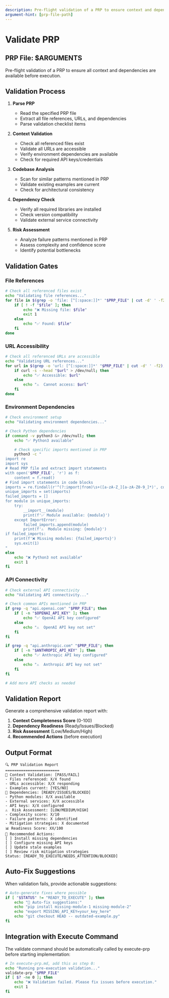 ```yaml
---
description: Pre-flight validation of a PRP to ensure context and dependencies are ready
argument-hint: [prp-file-path]
---
```


# Validate PRP

## PRP File: $ARGUMENTS

Pre-flight validation of a PRP to ensure all context and dependencies are available before execution.

## Validation Process

1. **Parse PRP**
   - Read the specified PRP file
   - Extract all file references, URLs, and dependencies
   - Parse validation checklist items

2. **Context Validation**
   - Check all referenced files exist
   - Validate all URLs are accessible
   - Verify environment dependencies are available
   - Check for required API keys/credentials

3. **Codebase Analysis**
   - Scan for similar patterns mentioned in PRP
   - Validate existing examples are current
   - Check for architectural consistency

4. **Dependency Check**
   - Verify all required libraries are installed
   - Check version compatibility
   - Validate external service connectivity

5. **Risk Assessment**
   - Analyze failure patterns mentioned in PRP
   - Assess complexity and confidence score
   - Identify potential bottlenecks

## Validation Gates

### File References

```bash
# Check all referenced files exist
echo "Validating file references..."
for file in $(grep -o 'file: [^[:space:]]*' "$PRP_FILE" | cut -d' ' -f2); do
    if [ ! -f "$file" ]; then
        echo "❌ Missing file: $file"
        exit 1
    else
        echo "✅ Found: $file"
    fi
done
```

### URL Accessibility

```bash
# Check all referenced URLs are accessible
echo "Validating URL references..."
for url in $(grep -o 'url: [^[:space:]]*' "$PRP_FILE" | cut -d' ' -f2); do
    if curl -s --head "$url" > /dev/null; then
        echo "✅ Accessible: $url"
    else
        echo "⚠️  Cannot access: $url"
    fi
done
```

### Environment Dependencies

```bash
# Check environment setup
echo "Validating environment dependencies..."

# Check Python dependencies
if command -v python3 &> /dev/null; then
    echo "✅ Python3 available"

    # Check specific imports mentioned in PRP
    python3 -c "
import re
import sys
# Read PRP file and extract import statements
with open('$PRP_FILE', 'r') as f:
    content = f.read()
# Find import statements in code blocks
imports = re.findall(r'^(?:import|from)\s+([a-zA-Z_][a-zA-Z0-9_]*)', content, re.MULTILINE)
unique_imports = set(imports)
failed_imports = []
for module in unique_imports:
    try:
        __import__(module)
        print(f'✅ Module available: {module}')
    except ImportError:
        failed_imports.append(module)
        print(f'⚠️  Module missing: {module}')
if failed_imports:
    print(f'❌ Missing modules: {failed_imports}')
    sys.exit(1)
"
else
    echo "❌ Python3 not available"
    exit 1
fi
```

### API Connectivity

```bash
# Check external API connectivity
echo "Validating API connectivity..."

# Check common APIs mentioned in PRP
if grep -q "api.openai.com" "$PRP_FILE"; then
    if [ -n "$OPENAI_API_KEY" ]; then
        echo "✅ OpenAI API key configured"
    else
        echo "⚠️  OpenAI API key not set"
    fi
fi

if grep -q "api.anthropic.com" "$PRP_FILE"; then
    if [ -n "$ANTHROPIC_API_KEY" ]; then
        echo "✅ Anthropic API key configured"
    else
        echo "⚠️  Anthropic API key not set"
    fi
fi

# Add more API checks as needed
```

## Validation Report

Generate a comprehensive validation report with:

1. **Context Completeness Score** (0-100)
2. **Dependency Readiness** (Ready/Issues/Blocked)
3. **Risk Assessment** (Low/Medium/High)
4. **Recommended Actions** (before execution)

## Output Format

```
🔍 PRP Validation Report
========================
📁 Context Validation: [PASS/FAIL]
- Files referenced: X/X found
- URLs accessible: X/X responding
- Examples current: [YES/NO]
🔧 Dependencies: [READY/ISSUES/BLOCKED]
- Python modules: X/X available
- External services: X/X accessible
- API keys: X/X configured
⚠️  Risk Assessment: [LOW/MEDIUM/HIGH]
- Complexity score: X/10
- Failure patterns: X identified
- Mitigation strategies: X documented
📊 Readiness Score: XX/100
🎯 Recommended Actions:
[ ] Install missing dependencies
[ ] Configure missing API keys
[ ] Update stale examples
[ ] Review risk mitigation strategies
Status: [READY_TO_EXECUTE/NEEDS_ATTENTION/BLOCKED]
```

## Auto-Fix Suggestions

When validation fails, provide actionable suggestions:

```bash
# Auto-generate fixes where possible
if [ "$STATUS" != "READY_TO_EXECUTE" ]; then
    echo "🔧 Auto-fix suggestions:"
    echo "pip install missing-module-1 missing-module-2"
    echo "export MISSING_API_KEY=your_key_here"
    echo "git checkout HEAD -- outdated-example.py"
fi
```

## Integration with Execute Command

The validate command should be automatically called by execute-prp before starting implementation:

```bash
# In execute-prp.md, add this as step 0:
echo "Running pre-execution validation..."
validate-prp "$PRP_FILE"
if [ $? -ne 0 ]; then
    echo "❌ Validation failed. Please fix issues before execution."
    exit 1
fi
```
